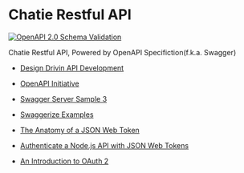 # Chatie Restful API
[![OpenAPI 2.0 Schema Validation](https://online.swagger.io/validator?url=https://raw.githubusercontent.com/Chatie/api/master/spec/swagger.yaml)](http://editor.swagger.io/#/?import=https://raw.githubusercontent.com/Chatie/api/master/spec/swagger.yaml)

Chatie Restful API, Powered by OpenAPI Specifiction(f.k.a. Swagger)

* [Design Drivin API Development](http://www.slideshare.net/sofj/design-driven-api-development)
* [OpenAPI Initiative](https://www.openapis.org/)

* [Swagger Server Sample 3](https://github.com/BigstickCarpet/swagger-server/tree/master/samples/sample3)
* [Swaggerize Examples](https://github.com/subeeshcbabu/swaggerize-examples)


* [The Anatomy of a JSON Web Token](https://scotch.io/tutorials/the-anatomy-of-a-json-web-token)
* [Authenticate a Node.js API with JSON Web Tokens](https://scotch.io/tutorials/authenticate-a-node-js-api-with-json-web-tokens)

* [An Introduction to OAuth 2](https://www.digitalocean.com/community/tutorials/an-introduction-to-oauth-2)
